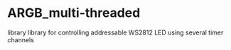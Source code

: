 # ARGB_multi-threaded
library library for controlling addressable WS2812 LED using several timer channels

